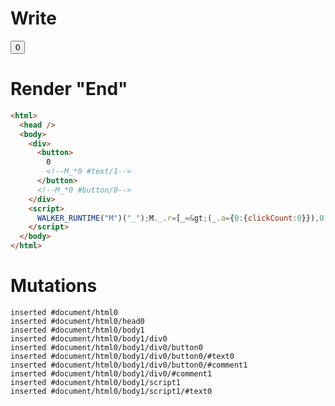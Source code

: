 # Write
  <div><button>0<!--M_*0 #text/1--></button><!--M_*0 #button/0--></div><script>WALKER_RUNTIME("M")("_");M._.r=[_=>(_.a={0:{clickCount:0}}),0,"packages/translator-tags/src/__tests__/fixtures/basic-unused-ref/template.marko_0_clickCount",0];M._.w()</script>


# Render "End"
```html
<html>
  <head />
  <body>
    <div>
      <button>
        0
        <!--M_*0 #text/1-->
      </button>
      <!--M_*0 #button/0-->
    </div>
    <script>
      WALKER_RUNTIME("M")("_");M._.r=[_=&gt;(_.a={0:{clickCount:0}}),0,"packages/translator-tags/src/__tests__/fixtures/basic-unused-ref/template.marko_0_clickCount",0];M._.w()
    </script>
  </body>
</html>
```

# Mutations
```
inserted #document/html0
inserted #document/html0/head0
inserted #document/html0/body1
inserted #document/html0/body1/div0
inserted #document/html0/body1/div0/button0
inserted #document/html0/body1/div0/button0/#text0
inserted #document/html0/body1/div0/button0/#comment1
inserted #document/html0/body1/div0/#comment1
inserted #document/html0/body1/script1
inserted #document/html0/body1/script1/#text0
```